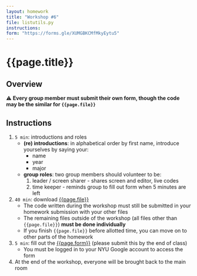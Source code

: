 ```yaml
---
layout: homework
title: "Workshop #6"
file: listutils.py
instructions:
form: "https://forms.gle/XUMGBKCMfMkyEytu5"
---   
```


# {{page.title}}

## Overview

⚠️ __Every group member must submit their own form, though the code may be the similar for `{{page.file}}`__

## Instructions

1. `5 min`: introductions and roles
	* __(re) introductions__: in alphabetical order by first name, introduce yourselves by saying your:
		* name
		* year
		* major
	* __group roles__: two group members should volunteer to be:
		1. leader / screen sharer - shares screen and editor, live codes 
		2. time keeper - reminds group to fill out form when 5 minutes are left
2. `40 min`: download [{{page.file}}]({{page.file}}) <!--([html instructions are available](encode_decode.html)) and work together to complete as much as you can -->
	* The code written during the workshop must still be submitted in your homework submission with your other files
	* The remaining files outside of the workshop (all files other than `{{page.file}}`) __must be done individually__
	* If you finish `{{page.file}}` before allotted time, you can move on to other parts of the homework 
3. `5 min`: fill out the [{{page.form}}]({{page.form}}) (please submit this by the end of class)
	* You must be logged in to your NYU Google account to access the form
4. At the end of the workshop, everyone will be brought back to the main room

<br>
<br>
<br>
<br>
<br>
<br>







